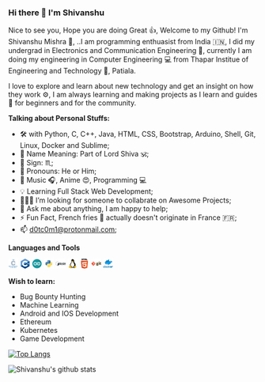 ### Hi there 👋 I'm Shivanshu

Nice to see you, Hope you are doing Great :thumbsup:, Welcome to my Github! I'm Shivanshu Mishra 🤖, ..I am programming enthuasist from India 🇮🇳, I did my undergrad in Electronics and Communication Engineering 📡, currently I am doing my engineering in Computer Engineering :computer: from Thapar Institue of Engineering and Technology :school_satchel:, Patiala. 
<p>I love to explore and learn about new technology and get an insight on how they work 
⚙️, I am always learning and making projects as I learn and guides 📖 for beginners and for the community.</p>

**Talking about Personal Stuffs:**
- 🛠 with Python, C, C++, Java, HTML, CSS, Bootstrap, Arduino, Shell, Git, Linux, Docker and Sublime;
- 👶 Name Meaning: Part of Lord Shiva 🕉️;
- 📅 Sign: :scorpius:;
- 🤵 Pronouns: He or Him;
- 🥰 Music :headphones:, Anime :heart_eyes:, Programming :computer:
- 💡 Learning Full Stack Web Development;
- 👨🏻‍💻  I’m looking for someone to collabrate on Awesome Projects;
- 💬 Ask me about anything, I am happy to help;
- ⚡️ Fun Fact, French fries 🍟 actually doesn't originate in France 🇫🇷;
- 📫 d0tc0m1@protonmail.com;

**Languages and Tools**

<code><img height="20" src="https://raw.githubusercontent.com/github/explore/80688e429a7d4ef2fca1e82350fe8e3517d3494d/topics/c/c.png"></code>
<code><img height="20" src="https://raw.githubusercontent.com/github/explore/80688e429a7d4ef2fca1e82350fe8e3517d3494d/topics/cpp/cpp.png"></code>
<code><img height="20" src="https://raw.githubusercontent.com/github/explore/80688e429a7d4ef2fca1e82350fe8e3517d3494d/topics/arduino/arduino.png"></code>
<code><img height="20" src="https://raw.githubusercontent.com/github/explore/80688e429a7d4ef2fca1e82350fe8e3517d3494d/topics/python/python.png"></code>
<code><img height="20" src="https://raw.githubusercontent.com/github/explore/80688e429a7d4ef2fca1e82350fe8e3517d3494d/topics/bash/bash.png"></code>
<code><img height="20" src="https://raw.githubusercontent.com/github/explore/80688e429a7d4ef2fca1e82350fe8e3517d3494d/topics/linux/linux.png"></code>
<code><img height="20" src="https://raw.githubusercontent.com/github/explore/80688e429a7d4ef2fca1e82350fe8e3517d3494d/topics/html/html.png"></code>
<code><img height="20" src="https://raw.githubusercontent.com/github/explore/80688e429a7d4ef2fca1e82350fe8e3517d3494d/topics/git/git.png"></code>
<code><img height="20" src="https://raw.githubusercontent.com/github/explore/80688e429a7d4ef2fca1e82350fe8e3517d3494d/topics/docker/docker.png"></code>

**Wish to learn:**
- Bug Bounty Hunting
- Machine Learning
- Android and IOS Development
- Ethereum
- Kubernetes
- Game Development

[![Top Langs](https://github-readme-stats.vercel.app/api/top-langs/?username=Shivanshu10&layout=compact)](https://github.com/anuraghazra/github-readme-stats)

![Shivanshu's github stats](https://github-readme-stats.vercel.app/api?username=Shivanshu10&show_icons=true&hide_border=true)
